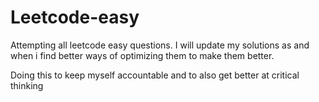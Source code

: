 # Leetcode-easy

Attempting all leetcode easy questions. 
I will update my solutions as and when i find better ways of optimizing them to make them better.

Doing this to keep myself accountable and to also get better at critical thinking
